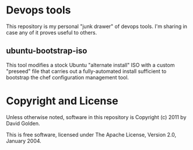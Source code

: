 # Devops tools

This repository is my personal "junk drawer" of devops tools.  I'm sharing
in case any of it proves useful to others.

## ubuntu-bootstrap-iso

This tool modifies a stock Ubuntu "alternate install" ISO with a custom
"preseed" file that carries out a fully-automated install sufficient to
bootstrap the chef configuration management tool.

# Copyright and License

Unless otherwise noted, software in this repository is Copyright (c) 2011 by
David Golden.
 
This is free software, licensed under The Apache License, Version 2.0, January
2004.

